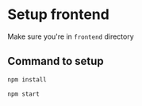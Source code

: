 # Setup frontend
Make sure you're in `frontend` directory

## Command to setup

```bash
npm install
```

```bash
npm start
```